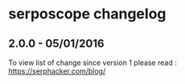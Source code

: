 # serposcope changelog

## 2.0.0 - 05/01/2016

To view list of change since version 1 please read : https://serphacker.com/blog/